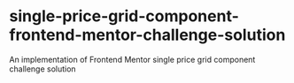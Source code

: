 # single-price-grid-component-frontend-mentor-challenge-solution
An implementation of Frontend Mentor single price grid component challenge solution
